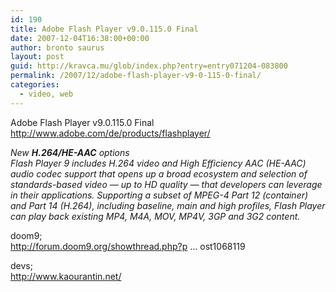 ```yaml
---
id: 190
title: Adobe Flash Player v9.0.115.0 Final
date: 2007-12-04T16:38:00+00:00
author: bronto saurus
layout: post
guid: http://kravca.mu/glob/index.php?entry=entry071204-083800
permalink: /2007/12/adobe-flash-player-v9-0-115-0-final/
categories:
  - video, web
---
```

Adobe Flash Player v9.0.115.0 Final <a href="http://www.adobe.com/de/products/flashplayer/" target="_blank" >http://www.adobe.com/de/products/flashplayer/</a>

_New **H.264/HE-AAC** options  
Flash Player 9 includes H.264 video and High Efficiency AAC (HE-AAC) audio codec support that opens up a broad ecosystem and selection of standards-based video — up to HD quality — that developers can leverage in their applications. Supporting a subset of MPEG-4 Part 12 (container) and Part 14 (H.264), including baseline, main and high profiles, Flash Player can play back existing MP4, M4A, MOV, MP4V, 3GP and 3G2 content._

doom9;  
<a href="http://forum.doom9.org/showthread.php?p=1068119#post1068119" target="_blank" >http://forum.doom9.org/showthread.php?p &#8230; ost1068119</a>

devs;  
<a href="http://www.kaourantin.net/" target="_blank" >http://www.kaourantin.net/</a>